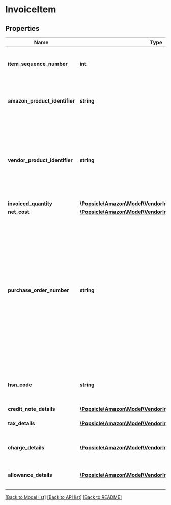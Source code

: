 # InvoiceItem

## Properties
Name | Type | Description | Notes
------------ | ------------- | ------------- | -------------
**item_sequence_number** | **int** | Unique number related to this line item. | 
**amazon_product_identifier** | **string** | Amazon Standard Identification Number (ASIN) of an item. | [optional] 
**vendor_product_identifier** | **string** | The vendor selected product identifier of the item. Should be the same as was provided in the purchase order. | [optional] 
**invoiced_quantity** | [**\Popsicle\Amazon\Model\VendorInvoices\ItemQuantity**](ItemQuantity.md) |  | 
**net_cost** | [**\Popsicle\Amazon\Model\VendorInvoices\Money**](Money.md) |  | 
**purchase_order_number** | **string** | The Amazon purchase order number for this invoiced line item. Formatting Notes: 8-character alpha-numeric code. This value is mandatory only when invoiceType is Invoice, and is not required when invoiceType is CreditNote. | [optional] 
**hsn_code** | **string** | HSN Tax code. The HSN number cannot contain alphabets. | [optional] 
**credit_note_details** | [**\Popsicle\Amazon\Model\VendorInvoices\CreditNoteDetails**](CreditNoteDetails.md) |  | [optional] 
**tax_details** | [**\Popsicle\Amazon\Model\VendorInvoices\TaxDetails[]**](TaxDetails.md) | Individual tax details per line item. | [optional] 
**charge_details** | [**\Popsicle\Amazon\Model\VendorInvoices\ChargeDetails[]**](ChargeDetails.md) | Individual charge details per line item. | [optional] 
**allowance_details** | [**\Popsicle\Amazon\Model\VendorInvoices\AllowanceDetails[]**](AllowanceDetails.md) | Individual allowance details per line item. | [optional] 

[[Back to Model list]](../../README.md#documentation-for-models) [[Back to API list]](../../README.md#documentation-for-api-endpoints) [[Back to README]](../../README.md)

